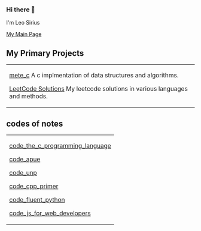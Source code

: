 ### Hi there 👋

I'm Leo Sirius

[My Main Page](https://www.leosirius.com)

## My Primary Projects

<table>

<tr><td valign="top">

[mete_c](https://github.com/LeoSirius/meta_c) A c implmentation of data structures and algorithms.

[LeetCode Solutions](https://github.com/liuyubobobo/Play-with-Algorithm-Visualization) My leetcode solutions in various languages and methods.

</td></tr>

</table>

## codes of notes

<table>

<tr><td valign="top">

[code_the_c_programming_language](https://github.com/LeoSirius/code_the_c_programming_language)

[code_apue](https://github.com/LeoSirius/code_apue)

[code_unp](https://github.com/LeoSirius/code_unp)

[code_cpp_primer](https://github.com/LeoSirius/code_cpp_primer)

[code_fluent_python](https://github.com/LeoSirius/code_fluent_python)

[code_js_for_web_developers](https://github.com/LeoSirius/code_js_for_web_developers)

</td></tr>

</table>


